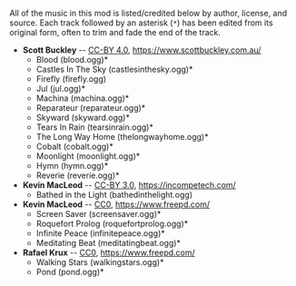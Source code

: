 All of the music in this mod is listed/credited below by author, license, and source. Each track followed by an asterisk (`*`) has been edited from its original form, often to trim and fade the end of the track.

- **Scott Buckley** -- [CC-BY 4.0](https://creativecommons.org/licenses/by/4.0/), <https://www.scottbuckley.com.au/>
  - Blood (blood.ogg)*
  - Castles In The Sky (castlesinthesky.ogg)*
  - Firefly (firefly.ogg)
  - Jul (jul.ogg)*
  - Machina (machina.ogg)*
  - Reparateur (reparateur.ogg)*
  - Skyward (skyward.ogg)*
  - Tears In Rain (tearsinrain.ogg)*
  - The Long Way Home (thelongwayhome.ogg)*
  - Cobalt (cobalt.ogg)*
  - Moonlight (moonlight.ogg)*
  - Hymn (hymn.ogg)*
  - Reverie (reverie.ogg)*
- **Kevin MacLeod** -- [CC-BY 3.0](https://creativecommons.org/licenses/by/3.0/), <https://incompetech.com/>
  - Bathed in the Light (bathedinthelight.ogg)
- **Kevin MacLeod** -- [CC0](https://creativecommons.org/publicdomain/zero/1.0/), <https://www.freepd.com/>
  - Screen Saver (screensaver.ogg)*
  - Roquefort Prolog (roquefortprolog.ogg)*
  - Infinite Peace (infinitepeace.ogg)*
  - Meditating Beat (meditatingbeat.ogg)*
- **Rafael Krux** -- [CC0](https://creativecommons.org/publicdomain/zero/1.0/), <https://www.freepd.com/>
  - Walking Stars (walkingstars.ogg)*
  - Pond (pond.ogg)*